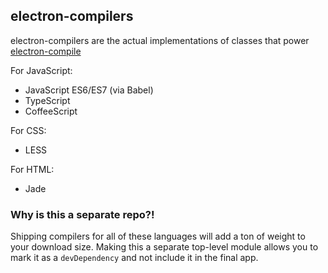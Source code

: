 ## electron-compilers

electron-compilers are the actual implementations of classes that power
[electron-compile](https://github.com/electronjs/electron-compile)

For JavaScript:

* JavaScript ES6/ES7 (via Babel)
* TypeScript
* CoffeeScript

For CSS:

* LESS

For HTML:

* Jade

### Why is this a separate repo?!

Shipping compilers for all of these languages will add a ton of weight to your
download size. Making this a separate top-level module allows you to mark it
as a `devDependency` and not include it in the final app.
